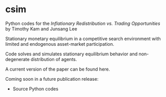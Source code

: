 # csim

Python codes for the *Inflationary Redistribution vs. Trading Opportunities* by Timothy Kam and Junsang Lee

Stationary monetary equilibrium in a competitive search environment with limited and endogenous asset-market participation. 

Code solves and simulates stationary equilibrium behavior and non-degenerate distribution of agents.

A current version of the paper can be found here. 

Coming soon in a future publication release:

  * Source Python codes
